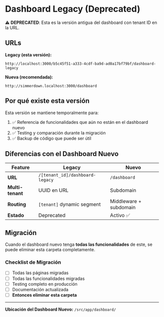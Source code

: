 # Dashboard Legacy (Deprecated)

⚠️ **DEPRECATED**: Esta es la versión antigua del dashboard con tenant ID en la URL.

## URLs

**Legacy (esta versión):**
```
http://localhost:3000/b5c45f51-a333-4cdf-ba9d-ad0a17bf79bf/dashboard-legacy
```

**Nueva (recomendada):**
```
http://simmerdown.localhost:3000/dashboard
```

## Por qué existe esta versión

Esta versión se mantiene temporalmente para:
1. ✅ Referencia de funcionalidades que aún no están en el dashboard nuevo
2. ✅ Testing y comparación durante la migración
3. ✅ Backup de código que puede ser útil

## Diferencias con el Dashboard Nuevo

| Feature | Legacy | Nuevo |
|---------|--------|-------|
| **URL** | `/[tenant_id]/dashboard-legacy` | `/dashboard` |
| **Multi-tenant** | UUID en URL | Subdomain |
| **Routing** | `[tenant]` dynamic segment | Middleware + subdomain |
| **Estado** | Deprecated | Activo ✅ |

## Migración

Cuando el dashboard nuevo tenga **todas las funcionalidades** de este, se puede eliminar esta carpeta completamente.

### Checklist de Migración

- [ ] Todas las páginas migradas
- [ ] Todas las funcionalidades migradas
- [ ] Testing completo en producción
- [ ] Documentación actualizada
- [ ] **Entonces eliminar esta carpeta**

---

**Ubicación del Dashboard Nuevo:** `/src/app/dashboard/`
